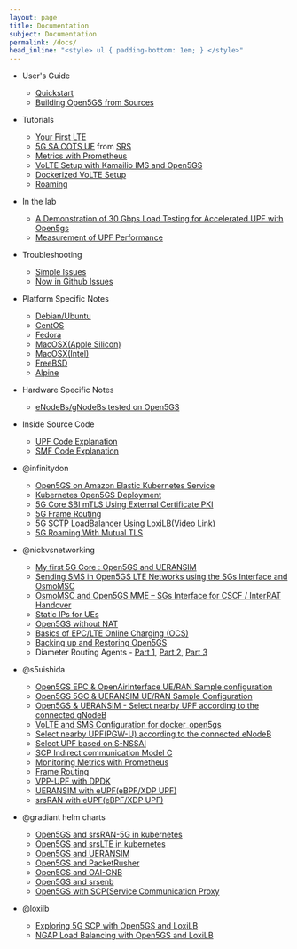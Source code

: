 ```yaml
---
layout: page
title: Documentation
subject: Documentation
permalink: /docs/
head_inline: "<style> ul { padding-bottom: 1em; } </style>"
---
```


- User's Guide
  - [Quickstart](guide/01-quickstart)
  - [Building Open5GS from Sources](guide/02-building-open5gs-from-sources)

- Tutorials
  - [Your First LTE](tutorial/01-your-first-lte)
  - [5G SA COTS UE](https://docs.srsran.com/projects/project/en/latest/tutorials/source/cotsUE/source/index.html) from [SRS](https://srs.io)
  - [Metrics with Prometheus](tutorial/04-metrics-prometheus)
  - [VoLTE Setup with Kamailio IMS and Open5GS](tutorial/02-VoLTE-setup)
  - [Dockerized VoLTE Setup](tutorial/03-VoLTE-dockerized)
  - [Roaming](tutorial/05-roaming)

- In the lab
  - [A Demonstration of 30 Gbps Load Testing for Accelerated UPF with Open5gs](https://nextepc.com/technology)
  - [Measurement of UPF Performance](https://github.com/s5uishida/simple_measurement_of_upf_performance)

- Troubleshooting
  - [Simple Issues](troubleshoot/01-simple-issues)
  - [Now in Github Issues](troubleshoot/02-now-in-github-issues)

- Platform Specific Notes
  - [Debian/Ubuntu](platform/01-debian-ubuntu)
  - [CentOS](platform/02-centos)
  - [Fedora](platform/03-fedora)
  - [MacOSX(Apple Silicon)](platform/05-macosx-apple-silicon)
  - [MacOSX(Intel)](platform/06-macosx-intel)
  - [FreeBSD](platform/07-freebsd)
  - [Alpine](platform/08-alpine)

- Hardware Specific Notes
  - [eNodeBs/gNodeBs tested on Open5GS](hardware/01-genodebs)

- Inside Source Code
  - [UPF Code Explanation](https://medium.com/@aditya.koranga/open5gs-upf-code-explanation-with-flow-c-79c50f253dd1)
  - [SMF Code Explanation](https://medium.com/@aditya.koranga/open5gs-smf-code-explanation-with-flow-charts-a3b3cd38c991)

- @infinitydon
  - [Open5GS on Amazon Elastic Kubernetes Service](https://aws.amazon.com/blogs/opensource/open-source-mobile-core-network-implementation-on-amazon-elastic-kubernetes-service/)
  - [Kubernetes Open5GS Deployment](https://dev.to/infinitydon/virtual-4g-simulation-using-kubernetes-and-gns3-3b7k?fbclid=IwAR1p99h13a-mCfejanbBQe0H0-jp5grXkn5mWf1WrTHf47UtegB2-UHGGZQ)
  - [5G Core SBI mTLS Using External Certificate PKI](https://futuredon.medium.com/5g-core-sbi-mtls-using-external-certificate-pki-4ffc02ac7728)
  - [5G Frame Routing](https://futuredon.medium.com/5g-frame-routing-6e34d8587123)
  - [5G SCTP LoadBalancer Using LoxiLB](https://futuredon.medium.com/5g-sctp-loadbalancer-using-loxilb-b525198a9103)([Video Link](https://youtu.be/k3ICc7MXcC8))
  - [5G Roaming With Mutual TLS](https://futuredon.medium.com/5g-roaming-with-mutual-tls-1468d109129c)

- @nickvsnetworking
  - [My first 5G Core : Open5GS and UERANSIM](http://nickvsnetworking.com/my-first-5g-core-open5gs-and-ueransim/)
  - [Sending SMS in Open5GS LTE Networks using the SGs Interface and OsmoMSC](https://nickvsnetworking.com/sending-sms-in-open5gs-lte-networks-using-the-sgs-interface-and-osmomsc-with-smsos/)
  - [OsmoMSC and Open5GS MME – SGs Interface for CSCF / InterRAT Handover](https://nickvsnetworking.com/osmomsc-and-open5gs-mme-sgs-interface-for-cscf-interran-handover/)
  - [Static IPs for UEs](http://nickvsnetworking.com/open5gs-epc-static-ip-addresses-for-ues-apns-subscribers/)
  - [Open5GS without NAT](https://nickvsnetworking.com/open5gs-without-nat/)
  - [Basics of EPC/LTE Online Charging (OCS)](https://nickvsnetworking.com/basics-of-epc-lte-online-charging-ocs/)
  - [Backing up and Restoring Open5GS](https://nickvsnetworking.com/backing-up-and-restoring-open5gs/)
  - Diameter Routing Agents - [Part 1](https://nickvsnetworking.com/diameter-routing-agents-why-you-need-them-and-how-to-build-them-part-1/), [Part 2](https://nickvsnetworking.com/diameter-routing-agents-why-you-need-them-and-how-to-build-them-part-2-routing/), [Part 3](https://nickvsnetworking.com/diameter-routing-agents-part-3-building-a-dra-with-freediameter/)

- @s5uishida
  - [Open5GS EPC & OpenAirInterface UE/RAN Sample configuration](https://github.com/s5uishida/open5gs_epc_oai_sample_config)
  - [Open5GS 5GC & UERANSIM UE/RAN Sample Configuration](https://github.com/s5uishida/open5gs_5gc_ueransim_sample_config)
  - [Open5GS & UERANSIM - Select nearby UPF according to the connected gNodeB](https://github.com/s5uishida/open5gs_5gc_ueransim_nearby_upf_sample_config)
  - [VoLTE and SMS Configuration for docker_open5gs](https://github.com/s5uishida/docker_open5gs_volte_sms_config)
  - [Select nearby UPF(PGW-U) according to the connected eNodeB](https://github.com/s5uishida/open5gs_epc_srsran_nearby_upf_sample_config)
  - [Select UPF based on S-NSSAI](https://github.com/s5uishida/open5gs_5gc_ueransim_snssai_upf_sample_config)
  - [SCP Indirect communication Model C](https://github.com/s5uishida/open5gs_5gc_ueransim_scp_model_c_sample_config)
  - [Monitoring Metrics with Prometheus](https://github.com/s5uishida/open5gs_5gc_ueransim_metrics_sample_config)
  - [Frame Routing](https://github.com/s5uishida/open5gs_5gc_ueransim_framed_routing_sample_config)
  - [VPP-UPF with DPDK](https://github.com/s5uishida/open5gs_5gc_ueransim_vpp_upf_dpdk_sample_config)
  - [UERANSIM with eUPF(eBPF/XDP UPF)](https://github.com/s5uishida/open5gs_5gc_ueransim_eupf_sample_config)
  - [srsRAN with eUPF(eBPF/XDP UPF)](https://github.com/s5uishida/open5gs_epc_srsran_eupf_sample_config)
 
- @gradiant helm charts
  - [Open5GS and srsRAN-5G in kubernetes](https://gradiant.github.io/5g-charts/open5gs-srsran-5g-zmq.html)
  - [Open5GS and srsLTE in kubernetes](https://gradiant.github.io/5g-charts/open5gs-srslte.html)
  - [Open5GS and UERANSIM](https://gradiant.github.io/5g-charts/open5gs-ueransim-gnb.html)
  - [Open5GS and PacketRusher](https://gradiant.github.io/5g-charts/open5gs-packetrusher.html)
  - [Open5GS and OAI-GNB](https://gradiant.github.io/5g-charts/open5gs-oaignb.html)
  - [Open5GS and srsenb](https://gradiant.github.io/5g-charts/open5gs-srsenb.html)
  - [Open5GS with SCP(Service Communication Proxy](https://gradiant.github.io/5g-charts/open5gs-scp.html)

- @loxilb
  - [Exploring 5G SCP with Open5GS and LoxiLB](https://dev.to/nikhilmalik/5g-service-communication-proxy-with-loxilb-4242)
  - [NGAP Load Balancing with Open5GS and LoxiLB](https://www.loxilb.io/post/ngap-load-balancing-with-loxilb)
